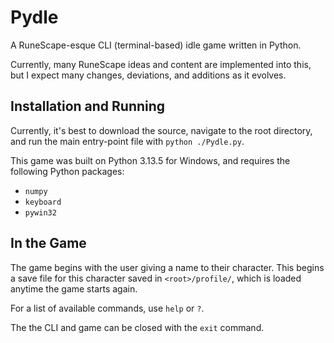 # Pydle

A RuneScape-esque CLI (terminal-based) idle game written in Python.

Currently, many RuneScape ideas and content are implemented into this, but I
expect many changes, deviations, and additions as it evolves.


## Installation and Running

Currently, it's best to download the source, navigate to the root directory,
and run the main entry-point file with `python ./Pydle.py`.

This game was built on Python 3.13.5 for Windows, and requires the following
Python packages:
- `numpy`
- `keyboard`
- `pywin32`


## In the Game

The game begins with the user giving a name to their character. This begins a
save file for this character saved in `<root>/profile/`, which is loaded
anytime the game starts again.

For a list of available commands, use `help` or `?`.

The the CLI and game can be closed with the `exit` command.

